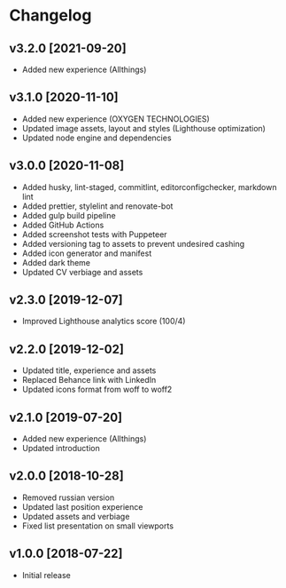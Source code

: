 # Changelog

## v3.2.0 [2021-09-20]

- Added new experience (Allthings)

## v3.1.0 [2020-11-10]

- Added new experience (OXYGEN TECHNOLOGIES)
- Updated image assets, layout and styles (Lighthouse optimization)
- Updated node engine and dependencies

## v3.0.0 [2020-11-08]

- Added husky, lint-staged, commitlint, editorconfigchecker, markdown lint
- Added prettier, stylelint and renovate-bot
- Added gulp build pipeline
- Added GitHub Actions
- Added screenshot tests with Puppeteer
- Added versioning tag to assets to prevent undesired cashing
- Added icon generator and manifest
- Added dark theme
- Updated CV verbiage and assets

## v2.3.0 [2019-12-07]

- Improved Lighthouse analytics score (100/4)

## v2.2.0 [2019-12-02]

- Updated title, experience and assets
- Replaced Behance link with LinkedIn
- Updated icons format from woff to woff2

## v2.1.0 [2019-07-20]

- Added new experience (Allthings)
- Updated introduction

## v2.0.0 [2018-10-28]

- Removed russian version
- Updated last position experience
- Updated assets and verbiage
- Fixed list presentation on small viewports

## v1.0.0 [2018-07-22]

- Initial release
